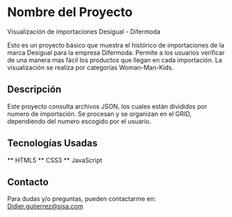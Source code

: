 # Nombre del Proyecto

Visualización de importaciones Desigual - Difermoda

Esto es un proyecto básico que muestra el histórico de importaciones de la marca Desigual para la empresa Difermoda.
Permite a los usuarios verificar de una manera mas fácil los productos que llegan en cada importación.
La visualización se realiza por categorías Woman-Man-Kids.

## Descripción

Este proyecto consulta archivos JSON, los cuales están divididos por numero de importación.
Se procesan y se organizan en el GRID, dependiendo del numero escogido por el usuario.

## Tecnologías Usadas

** HTML5
** CSS3
** JavaScript

## Contacto

Para dudas y/o preguntas, pueden contactarme en:
Didier.gutierrez@sisa.com
